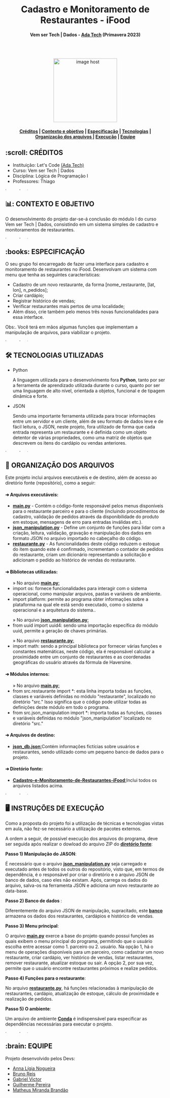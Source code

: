 <h1 align="center"> Cadastro e Monitoramento de Restaurantes - iFood </h1>
<h4 align="center"> Vem ser Tech | Dados - <a href="https://www.linkedin.com/school/adatechbr">Ada Tech</a> (Primavera 2023) </h4>

<br>
</br>
<p align="center"> 
<a href="https://cdn.myportfolio.com/c8489c04-75f1-4bdc-b062-ae01d51f5d5a/2fd05462-bfe4-425f-a5c0-2bf47941914e_rwc_0x0x1244x1656x1244.gif?h=e226d8389a084ed355a8e3f7929c7357" target="_blank"><img src="https://cdn.myportfolio.com/c8489c04-75f1-4bdc-b062-ae01d51f5d5a/2fd05462-bfe4-425f-a5c0-2bf47941914e_rwc_0x0x1244x1656x1244.gif?h=e226d8389a084ed355a8e3f7929c7357" alt="image host" height="200px"/></a>
</p>

<h4> <p align="center"> <a href="#creditos">Créditos</a> | <a href="#contexto">Contexto e objetivo</a> | <a href="#especificacao">Especificação</a> | <a href="#tecnologias">Tecnologias</a> | <a href="#organizacao">Organização dos arquivos </a> | <a href="execucao">Execução</a> | <a href="#equipe">Equipe</a> </p>

<h2 id="creditos"> :scroll: CRÉDITOS</h2>

- Instituição: Let's Code <a href="https://www.linkedin.com/school/adatechbr/">(Ada Tech)</a>
- Curso: Vem ser Tech | Dados
- Disciplina: Lógica de Programação I
- Professores: Thiago

<a href="https://imgbox.com/3tZuCnVg" target="_blank"><img src="https://images2.imgbox.com/42/88/3tZuCnVg_o.png" alt="image host" height="5px" width="900px"/></a>

<h2 id="contexto"> 📊: CONTEXTO E OBJETIVO</h2>

O desenvolvimento do projeto dar-se-á conclusão do módulo I do curso Vem ser Tech | Dados, consistindo em um sistema simples de cadastro e monitoramentos de restaurantes.

<a href="https://imgbox.com/3tZuCnVg" target="_blank"><img src="https://images2.imgbox.com/42/88/3tZuCnVg_o.png" alt="image host" height="5px" width="900px"/></a>

<h2 id="especificacao"> :books: ESPECIFICAÇÃO</h2>

O seu grupo foi encarregado de fazer uma interface para cadastro e monitoramento de restaurantes no iFood. Desenvolvam um sistema com menu que tenha as seguintes características:
- Cadastro de um novo restaurante, da forma [nome_restaurante, [lat, lon], n_pedidos];
- Criar cardápio;
- Registrar histórico de vendas;
- Verificar restaurantes mais pertos de uma localidade;
- Além disso, crie também pelo menos três novas funcionalidades para essa interface. 

Obs:. Você terá em mãos algumas funções que implementam a manipulação de arquivos, para viabilizar o projeto. 

<a href="https://imgbox.com/3tZuCnVg" target="_blank"><img src="https://images2.imgbox.com/42/88/3tZuCnVg_o.png" alt="image host" height="5px" width="900px"/></a>

<h2 id="tecnologias"> 🛠️ TECNOLOGIAS UTILIZADAS </h2>

<ul>
  <li>Python</li>
  <p> A linguagem utilizada para o desenvolvimento fora <strong> Python</strong>, tanto por ser a ferramenta de aprendizado utilizada durante o curso, quanto por ser uma linguagem de alto nível, orientada a objetos, funcional e de tipagem dinâmica e forte. </p>
</ul> 
<ul>
  <li>JSON</li>
  <p> Sendo uma importante ferramenta utilizada para trocar informações entre um servidor e um cliente, além de seu formato de dados leve e de fácil leitura, o JSON, neste projeto, fora utilizado de forma que cada entrada representa um restaurante e é definida como um objeto detentor de várias propriedades, como uma matriz de objetos que descrevem os itens do cardápio ou vendas anteriores. </p>
</ul>

<a href="https://imgbox.com/3tZuCnVg" target="_blank"><img src="https://images2.imgbox.com/42/88/3tZuCnVg_o.png" alt="image host" height="5px" width="900px"/></a>

<h2 id="organizacao"> 📂 ORGANIZAÇÃO DOS ARQUIVOS </h2>

<p>Este projeto inclui arquivos executáveis e de destino, além de acesso ao diretório fonte (repositório), como a seguir:</p>
<h4>➔ Arquivos executáveis:</h4>
<ul>
  <li><a href="https://github.com/brunorreiss/Cadastro-e-Monitoramento-de-Restaurantes-iFood/blob/main/src/main.py"><b>main.py</b></a> - Contém o código-fonte responsável pelos menus disponíveis para o restaurante parceiro e para o cliente (incluindo procedimentos de cadastro, validação de pedidos através da disponibilidade do produto em estoque, mensagens de erro para entradas inválidas etc.). </li>
   <li><a href="https://github.com/brunorreiss/Cadastro-e-Monitoramento-de-Restaurantes-iFood/blob/main/src/json_manipulation.py"><b>json_manipulation.py</b></a> - Define um conjunto de funções para lidar com a criação, leitura, validação, gravação e manipulação dos dados em formato JSON no arquivo importado no cabeçalho do código. </li>
    <li><a href="https://github.com/brunorreiss/Cadastro-e-Monitoramento-de-Restaurantes-iFood/blob/main/src/restaurante.py"><b>restaurante.py</b></a> - As funcionalidades deste código reduzem o estoque do item quando este é confirmado, incrementam o contador de pedidos do restaurante, criam um dicionário representando a solicitação e adicionam o pedido ao histórico de vendas do restaurante. </li>
</ul>
<h4>➔ Bibliotecas utilizadas:</h4> 
<ul>
  » No arquivo <a href="https://github.com/brunorreiss/Cadastro-e-Monitoramento-de-Restaurantes-iFood/blob/main/src/main.py"><b>main.py</b>:</a>
  <li>import os: fornece funcionalidades para interagir com o sistema operacional, como manipular arquivos, pastas e variáveis de ambiente. </li>
  <li>import platform: permite ao programa obter informações sobre a plataforma na qual ele está sendo executado, como o sistema operacional e a arquitetura do sistema.. </li>
</ul>
<ul>
  » No arquivo <a href="https://github.com/brunorreiss/Cadastro-e-Monitoramento-de-Restaurantes-iFood/blob/main/src/json_manipulation.py"><b>json_manipulation.py</b>:</a>
  <li>from uuid import uuid4: sendo uma importação específica do módulo uuid, permite a geração de chaves primárias. </li>
 </ul> 
 <ul>
  » No arquivo <a href="https://github.com/brunorreiss/Cadastro-e-Monitoramento-de-Restaurantes-iFood/blob/main/src/restaurante.py"><b>restaurante.py</b>:</a>
  <li>import math: sendo a principal biblioteca por fornecer várias funções e constantes matemáticas, neste código, ela é responsável calcular a proximidade entre um conjunto de restaurantes e as coordenadas geográficas do usuário através da fórmula de Haversine. </li>
</ul>
<h4>➔ Módulos internos:</h4> 
<ul>
  » No arquivo <a href="https://github.com/ligianogueira1/Bot_Discord_IFPB/blob/main/main.py"><b>main.py</b>:</a> </li>
  <li>from src.restaurante import *: esta linha importa todas as funções, classes e variáveis definidas no módulo "restaurante", localizado no diretório "src." Isso significa que o código pode utilizar todas as definições deste módulo em todo o programa. </li>
  <li>from src.json_manipulation import *: importa todas as funções, classes e variáveis definidas no módulo "json_manipulation" localizado no diretório "src." </li>
</ul>
<h4>➔ Arquivos de destino:</h4> 
<ul>
  <li><a href="https://github.com/brunorreiss/Cadastro-e-Monitoramento-de-Restaurantes-iFood/blob/main/database/json_db.json"><b>json_db.json</b>:</a>Contém informações fictícias sobre usuários e restaurantes, sendo utilizado como um pequeno banco de dados para o projeto. </li>
</ul>
<h4>➔ Diretório fonte:</h4>
<ul>
  <li><a href="https://github.com/brunorreiss/Cadastro-e-Monitoramento-de-Restaurantes-iFood"><b>Cadastro-e-Monitoramento-de-Restaurantes-iFood</b>:</a>Inclui todos os arquivos listados acima. </li>
</ul>
  

<a href="https://imgbox.com/3tZuCnVg" target="_blank"><img src="https://images2.imgbox.com/42/88/3tZuCnVg_o.png" alt="image host" height="5px" width="900px"/></a>

<h2 id="execucao"> 🖥️ INSTRUÇÕES DE EXECUÇÃO</h2>

Como a proposta do projeto foi a utilização de técnicas e tecnologias vistas em aula, não fez-se necessário a utilização de pacotes externos.

<p>A ordem a seguir, de possível execução dos arquivos do programa, deve ser seguida após realizar o dowload do arquivo ZIP do <a href="https://github.com/brunorreiss/Cadastro-e-Monitoramento-de-Restaurantes-iFood"><b>diretório fonte</b></a>:</p>

<p><b>Passo 1) Manipulação do JASON</b>:</p>
<p>É necessário que o arquivo <a href="https://github.com/brunorreiss/Cadastro-e-Monitoramento-de-Restaurantes-iFood/blob/main/src/json_manipulation.py"><b>json_manipulation.py</b></a> seja carregado e executado antes de todos os outros do repositório, visto que, em termos de dependência, é o responsável por criar o diretório e o arquivo JSON de banco de dados, caso eles não existam. Após, carrega os dados do arquivo, salva-os na ferramenta JSON e adiciona um novo restaurante ao data-base.</p>

<p><b>Passo 2) Banco de dados </b>:</p>
<p>Diferentemente do arquivo JSON de manipulação, supracitado, este <a href="https://github.com/brunorreiss/Cadastro-e-Monitoramento-de-Restaurantes-iFood/blob/main/database/json_db.json"><b>banco</b></a> armazena os dados dos restaurantes, cardápios e histórico de vendas.</p>
  
<p><b>Passo 3) Menu principal</b>:</a></p>
<p> O arquivo <a href="https://github.com/ligianogueira1/Bot_Discord_IFPB/blob/main/main.py"><b>main.py</b></a> exerce a base do projeto quando possui funções as quais exibem o menu principal do programa, permitindo que o usuário escolha entre acessar como 1. parceiro ou 2. usuário. Na opção 1, há o menu de operações disponíveis para um parceiro, como cadastrar um novo restaurante, criar cardápio, ver histórico de vendas, listar restaurantes, remover restaurante, atualizar estoque ou sair. A opção 2, por sua vez, permite que o usuário encontre restaurantes próximos e realize pedidos.</p>

<p><b>Passo 4) Funções para o restaurante</b>:</a></p>
<p> No arquivo <a href="https://github.com/brunorreiss/Cadastro-e-Monitoramento-de-Restaurantes-iFood/blob/main/src/restaurante.py"><b>restaurante.py</b></a>, há funções relacionadas à manipulação de restaurantes, cardápio, atualização de estoque, cálculo de proximidade e realização de pedidos.</p>

<p><b>Passo 5) O ambiente</b>:</a></p>
<p> Um arquivo de ambiente <a href="https://github.com/brunorreiss/Cadastro-e-Monitoramento-de-Restaurantes-iFood/blob/main/utils/environment.yml"><b>Conda</b></a> é indispensável para especificar as dependências necessárias para executar o projeto.</p>
  
<a href="https://imgbox.com/3tZuCnVg" target="_blank"><img src="https://images2.imgbox.com/42/88/3tZuCnVg_o.png" alt="image host" height="5px" width="900px"/></a>

<h2 id="equipe"> :brain: EQUIPE</h2>

Projeto desenvolvido pelos Devs:

- [Anna Lígia Nogueira](https://github.com/ligianogueira1)
- [Bruno Reis](https://github.com/brunorreiss)
- [Gabriel Victor](https://github.com/gabrielvmdvital)
- [Guilherme Pereira](https://github.com/Guilhermepsilva003)
- [Matheus Miranda Brandão](https://github.com/MatBrands)
